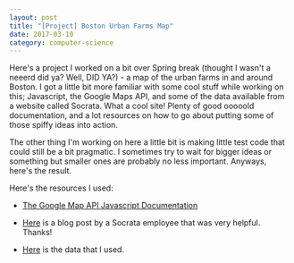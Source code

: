 ```yaml
---
layout: post
title: "[Project] Boston Urban Farms Map"
date: 2017-03-10
category: computer-science
---
```


<link rel="stylesheet" type="text/css"  href="/keiths-site/css/main.css">

Here's a project I worked on a bit over Spring break (thought I wasn't a neeerd did ya? Well, DID YA?) - a map of the urban farms in and around Boston. I got a little bit more familiar with some cool stuff while working on this; Javascript, the Google Maps API, and some of the data available from a website called Socrata. What a cool site! Plenty of good ooooold documentation, and a lot resources on how to go about putting some of those spiffy ideas into action.

The other thing I'm working on here a little bit is making little test code that could still be a bit pragmatic. I sometimes try to wait for bigger ideas or something but smaller ones are probably no less important. Anyways, here's the result.


<script async src="//jsfiddle.net/kdlovett/xqakgv51/2/embed/js,html,css,result/dark/"></script>


Here's the resources I used:

* [The Google Map API Javascript Documentation](https://developers.google.com/maps/documentation/javascript/)

* [Here](https://dev.socrata.com/blog/2014/05/31/google-maps.html) is a blog post by a Socrata employee that was very helpful. Thanks!

* [Here](https://data.cityofboston.gov/dataset/Urban-Farms/byxy-288e) is the data that I used.